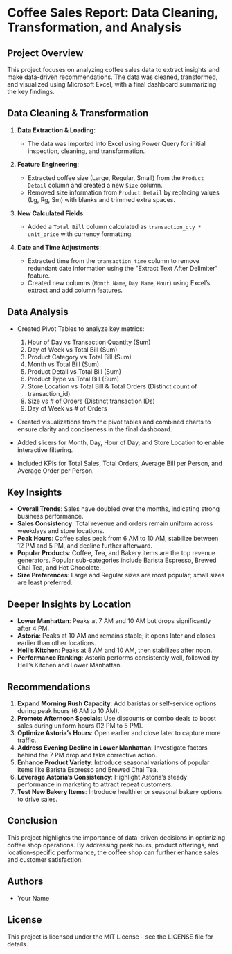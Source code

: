 # Coffee Sales Report: Data Cleaning, Transformation, and Analysis

## Project Overview
This project focuses on analyzing coffee sales data to extract insights and make data-driven recommendations. The data was cleaned, transformed, and visualized using Microsoft Excel, with a final dashboard summarizing the key findings.

## Data Cleaning & Transformation

1. **Data Extraction & Loading**: 
   - The data was imported into Excel using Power Query for initial inspection, cleaning, and transformation.

2. **Feature Engineering**:
   - Extracted coffee size (Large, Regular, Small) from the `Product Detail` column and created a new `Size` column.
   - Removed size information from `Product Detail` by replacing values (Lg, Rg, Sm) with blanks and trimmed extra spaces.

3. **New Calculated Fields**:
   - Added a `Total Bill` column calculated as `transaction_qty * unit_price` with currency formatting.

4. **Date and Time Adjustments**:
   - Extracted time from the `transaction_time` column to remove redundant date information using the "Extract Text After Delimiter" feature.
   - Created new columns (`Month Name`, `Day Name`, `Hour`) using Excel’s extract and add column features.

## Data Analysis

- Created Pivot Tables to analyze key metrics:
  1. Hour of Day vs Transaction Quantity (Sum)
  2. Day of Week vs Total Bill (Sum)
  3. Product Category vs Total Bill (Sum)
  4. Month vs Total Bill (Sum)
  5. Product Detail vs Total Bill (Sum)
  6. Product Type vs Total Bill (Sum)
  7. Store Location vs Total Bill & Total Orders (Distinct count of transaction_id)
  8. Size vs # of Orders (Distinct transaction IDs)
  9. Day of Week vs # of Orders

- Created visualizations from the pivot tables and combined charts to ensure clarity and conciseness in the final dashboard.
- Added slicers for Month, Day, Hour of Day, and Store Location to enable interactive filtering.
- Included KPIs for Total Sales, Total Orders, Average Bill per Person, and Average Order per Person.

## Key Insights

- **Overall Trends**: Sales have doubled over the months, indicating strong business performance.
- **Sales Consistency**: Total revenue and orders remain uniform across weekdays and store locations.
- **Peak Hours**: Coffee sales peak from 6 AM to 10 AM, stabilize between 12 PM and 5 PM, and decline further afterward.
- **Popular Products**: Coffee, Tea, and Bakery items are the top revenue generators. Popular sub-categories include Barista Espresso, Brewed Chai Tea, and Hot Chocolate.
- **Size Preferences**: Large and Regular sizes are most popular; small sizes are least preferred.

## Deeper Insights by Location

- **Lower Manhattan**: Peaks at 7 AM and 10 AM but drops significantly after 4 PM.
- **Astoria**: Peaks at 10 AM and remains stable; it opens later and closes earlier than other locations.
- **Hell’s Kitchen**: Peaks at 8 AM and 10 AM, then stabilizes after noon.
- **Performance Ranking**: Astoria performs consistently well, followed by Hell’s Kitchen and Lower Manhattan.

## Recommendations

1. **Expand Morning Rush Capacity**: Add baristas or self-service options during peak hours (6 AM to 10 AM).
2. **Promote Afternoon Specials**: Use discounts or combo deals to boost sales during uniform hours (12 PM to 5 PM).
3. **Optimize Astoria’s Hours**: Open earlier and close later to capture more traffic.
4. **Address Evening Decline in Lower Manhattan**: Investigate factors behind the 7 PM drop and take corrective action.
5. **Enhance Product Variety**: Introduce seasonal variations of popular items like Barista Espresso and Brewed Chai Tea.
6. **Leverage Astoria’s Consistency**: Highlight Astoria’s steady performance in marketing to attract repeat customers.
7. **Test New Bakery Items**: Introduce healthier or seasonal bakery options to drive sales.

## Conclusion

This project highlights the importance of data-driven decisions in optimizing coffee shop operations. By addressing peak hours, product offerings, and location-specific performance, the coffee shop can further enhance sales and customer satisfaction.

## Authors
- Your Name

## License
This project is licensed under the MIT License - see the LICENSE file for details.
